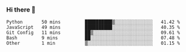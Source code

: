 ### Hi there 👋

<!--START_SECTION:waka-->
```text
Python       50 mins         ██████████▒░░░░░░░░░░░░░░   41.42 % 
JavaScript   49 mins         ██████████░░░░░░░░░░░░░░░   40.35 % 
Git Config   11 mins         ██▒░░░░░░░░░░░░░░░░░░░░░░   09.61 % 
Bash         9 mins          ██░░░░░░░░░░░░░░░░░░░░░░░   07.48 % 
Other        1 min           ▒░░░░░░░░░░░░░░░░░░░░░░░░   01.15 % 
```
<!--END_SECTION:waka-->

<!--
**arlenxuzj/arlenxuzj** is a ✨ _special_ ✨ repository because its `README.md` (this file) appears on your GitHub profile.

Here are some ideas to get you started:

- 🔭 I’m currently working on ...
- 🌱 I’m currently learning ...
- 👯 I’m looking to collaborate on ...
- 🤔 I’m looking for help with ...
- 💬 Ask me about ...
- 📫 How to reach me: ...
- 😄 Pronouns: ...
- ⚡ Fun fact: ...
-->
